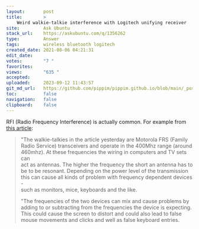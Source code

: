 ```yaml
---
layout:       post
title:        >
    Weird walkie-talkie interference with Logitech unifying receiver
site:         Ask Ubuntu
stack_url:    https://askubuntu.com/q/1356262
type:         Answer
tags:         wireless bluetooth logitech
created_date: 2021-08-06 04:21:31
edit_date:    
votes:        "7 "
favorites:    
views:        "635 "
accepted:     
uploaded:     2023-09-12 11:43:57
git_md_url:   https://github.com/pippim/pippim.github.io/blob/main/_posts/2021/2021-08-06-Weird-walkie-talkie-interference-with-Logitech-unifying-receiver.md
toc:          false
navigation:   false
clipboard:    false
---
```


RFI (Radio Frequency Interference) is actually common. For example from [this article](https://www.cnet.com/tech/computing/walkie-talkie-interference-with-macs-apple-displays/):

> "The walkie-talkies in the article yesterday are Motorola FRS (Family  
> Radio Service) transceivers and operate in the 400Mhz range (around  
> 460mhz). At these frequencies the wiring in computers and TV sets can  
> act as antennas. The higher the frequency the short an antenna has to  
> be to be resonant. Depending on the power level of the transmission  
> this can cause all kinds of problem with frequency dependent devices -  
> such as monitors, mice, keyboards and the like.  
>   
> "The frequencies of the two devices can mix and cause problems by  
> adding to or subtracting from the frequencies the device is expecting.  
> This could cause the screen to distort and could also lead to false  
> mouse movements and clicks and well as false keyboard entries.  

